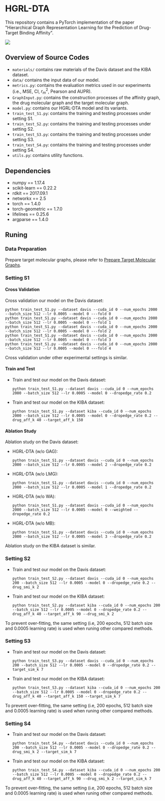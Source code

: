 # HGRL-DTA
This repository contains a PyTorch implementation of the paper "Hierarchical Graph Representation Learning for the Prediction of Drug-Target Binding Affinity".

<img src="./Framework.jpg" style="zoom: 100%;"/>

## Overview of Source Codes
- `materials/` contains raw materials of the Davis dataset and the KIBA dataset.
- `data/` contains the input data of our model.
- `metrics.py`: contains the evaluation metrics used in our experiments (i.e., MSE, CI, $r_m^2$, Pearson and AUPR).
- `GraphInput.py`: contains the construction processes of the affinity graph, the drug molecular graph and the target molecular graph.
- `model.py`: contains our HGRL-DTA model and its variants.
- `train_test_S1.py`: contains the training and testing processes under setting S1.
- `train_test_S2.py`: contains the training and testing processes under setting S2.
- `train_test_S3.py`: contains the training and testing processes under setting S3.
- `train_test_S4.py`: contains the training and testing processes under setting S4.
- `utils.py`: contains utility functions.

## Dependencies
- numpy == 1.17.4
- scikit-learn == 0.22.2
- rdkit == 2017.09.1
- networkx == 2.5
- torch == 1.4.0
- torch-geometric == 1.7.0
- lifelines == 0.25.6
- argparse == 1.4.0

## Runing

### Data Preparation
Prepare target molecular graphs, please refer to [Prepare Target Molecular Graphs](https://github.com/Zhaoyang-Chu/HGRL-DTA/tree/main/source/data#2-prepare-for-target-molecular-graphs).

### Setting S1

#### Cross Validation
Cross validation our model on the Davis dataset:
```shell
python train_test_S1.py --dataset davis --cuda_id 0 --num_epochs 2000 --batch_size 512 --lr 0.0005 --model 0 ---fold 0
python train_test_S1.py --dataset davis --cuda_id 0 --num_epochs 2000 --batch_size 512 --lr 0.0005 --model 0 ---fold 1
python train_test_S1.py --dataset davis --cuda_id 0 --num_epochs 2000 --batch_size 512 --lr 0.0005 --model 0 ---fold 2
python train_test_S1.py --dataset davis --cuda_id 0 --num_epochs 2000 --batch_size 512 --lr 0.0005 --model 0 ---fold 3
python train_test_S1.py --dataset davis --cuda_id 0 --num_epochs 2000 --batch_size 512 --lr 0.0005 --model 0 ---fold 4
```
Cross validation under other experimental settings is similar.

#### Train and Test
- Train and test our model on the Davis dataset:
    ```shell
    python train_test_S1.py --dataset davis --cuda_id 0 --num_epochs 2000 --batch_size 512 --lr 0.0005 --model 0 --dropedge_rate 0.2
    ```
- Train and test our model on the KIBA dataset:
    ```shell
    python train_test_S1.py --dataset kiba --cuda_id 0 --num_epochs 2000 --batch_size 512 --lr 0.0005 --model 0 --dropedge_rate 0.2 --drug_aff_k 40 --target_aff_k 150
    ```

#### Ablation Study
Ablation study on the Davis dataset:
- HGRL-DTA (w/o GAG):
    ```shell
    python train_test_S1.py --dataset davis --cuda_id 0 --num_epochs 2000 --batch_size 512 --lr 0.0005 --model 2 --dropedge_rate 0.2
    ```
- HGRL-DTA (w/o LMG):
    ```shell
    python train_test_S1.py --dataset davis --cuda_id 0 --num_epochs 2000 --batch_size 512 --lr 0.0005 --model 1 --dropedge_rate 0.2
    ```
- HGRL-DTA (w/o WA):
    ```shell
    python train_test_S1.py --dataset davis --cuda_id 0 --num_epochs 2000 --batch_size 512 --lr 0.0005 --model 0 --weighted --dropedge_rate 0.2
    ```
- HGRL-DTA (w/o MB):
    ```shell
    python train_test_S1.py --dataset davis --cuda_id 0 --num_epochs 2000 --batch_size 512 --lr 0.0005 --model 3 --dropedge_rate 0.2
    ```
Ablation study on the KIBA dataset is similar.

### Setting S2
- Train and test our model on the Davis dataset:
    ```shell
    python train_test_S2.py --dataset davis --cuda_id 0 --num_epochs 200 --batch_size 512 --lr 0.0005 --model 0 --dropedge_rate 0.2 --drug_smi_k 2
    ```
- Train and test our model on the KIBA dataset:
    ```shell
    python train_test_S2.py --dataset kiba --cuda_id 0 --num_epochs 200 --batch_size 512 --lr 0.0005 --model 0 --dropedge_rate 0.2 --drug_aff_k 40 --target_aff_k 90 --drug_smi_k 2
    ```
To prevent over-fitting, the same setting (i.e, 200 epochs, 512 batch size and 0.0005 learning rate) is used when runing other compared methods.

### Setting S3
- Train and test our model on the Davis dataset:
    ```shell
    python train_test_S3.py --dataset davis --cuda_id 0 --num_epochs 200 --batch_size 512 --lr 0.0005 --model 0 --dropedge_rate 0.2 --target_sim_k 7
    ```
- Train and test our model on the KIBA dataset:
    ```shell
    python train_test_S3.py --dataset kiba --cuda_id 0 --num_epochs 200 --batch_size 512 --lr 0.0005 --model 0 --dropedge_rate 0.2 --drug_aff_k 40 --target_aff_k 150 --target_sim_k 7
    ```
To prevent over-fitting, the same setting (i.e, 200 epochs, 512 batch size and 0.0005 learning rate) is used when runing other compared methods.

### Setting S4
- Train and test our model on the Davis dataset:
    ```shell
    python train_test_S4.py --dataset davis --cuda_id 0 --num_epochs 200 --batch_size 512 --lr 0.0005 --model 0 --dropedge_rate 0.2 --drug_smi_k 2 --target_sim_k 7
    ```
- Train and test our model on the KIBA dataset:
    ```shell
    python train_test_S4.py --dataset kiba --cuda_id 0 --num_epochs 200 --batch_size 512 --lr 0.0005 --model 0 --dropedge_rate 0.2 --drug_aff_k 40 --target_aff_k 90 --drug_smi_k 2 --target_sim_k 7
    ```
To prevent over-fitting, the same setting (i.e, 200 epochs, 512 batch size and 0.0005 learning rate) is used when runing other compared methods.
